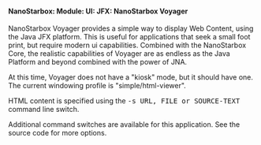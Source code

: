 #### NanoStarbox: Module: UI: JFX: NanoStarbox Voyager

NanoStarbox Voyager provides a simple way to display Web Content,
using the Java JFX platform. This is useful for applications that seek
a small foot print, but require modern ui capabilities. Combined with
the NanoStarbox Core, the realistic capabilities of Voyager are as endless as the
Java Platform and beyond combined with the power of JNA.

At this time, Voyager does not have a "kiosk" mode, but it should
have one. The current windowing profile is "simple/html-viewer".

HTML content is specified using the <tt>-s URL, FILE or SOURCE-TEXT</tt>
command line switch.

Additional command switches are available for this application.
See the source code for more options.